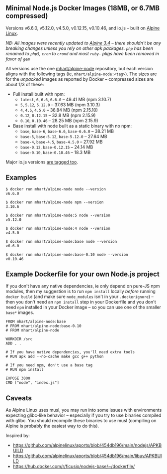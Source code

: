 Minimal Node.js Docker Images (18MB, or 6.7MB compressed)
---------------------------------------------------------

Versions v6.6.0, v5.12.0, v4.5.0, v0.12.15, v0.10.46, and io.js –
built on [Alpine Linux](https://alpinelinux.org/).

*NB: All images were recently updated to [Alpine 3.4](https://alpinelinux.org/posts/Alpine-3.4.0-released.html) –
there shouldn't be any breaking changes unless you rely on other apk packages. `php` has been
renamed to `php5`, `cron` to `crond` and most `ruby-` pkgs have been removed in favor of `gem`*

All versions use the one [mhart/alpine-node](https://hub.docker.com/r/mhart/alpine-node/) repository,
but each version aligns with the following tags (ie, `mhart/alpine-node:<tag>`). The sizes are for the
*unpacked* images as reported by Docker – compressed sizes are about 1/3 of these:

- Full install built with npm:
  - `latest`, `6`, `6.6`, `6.6.0` – 49.41 MB (npm 3.10.7)
  - `5`, `5.12`, `5.12.0` – 37.63 MB (npm 3.10.3)
  - `4`, `4.5`, `4.5.0` – 36.84 MB (npm 2.15.10)
  - `0.12`, `0.12.15` – 32.8 MB (npm 2.15.9)
  - `0.10`, `0.10.46` – 28.25 MB (npm 2.15.9)
- Base install with node built as a static binary with no npm:
  - `base`, `base-6`, `base-6.6`, `base-6.6.0` – 38.21 MB
  - `base-5`, `base-5.12`, `base-5.12.0` – 27.64 MB
  - `base-4`, `base-4.5`, `base-4.5.0` – 27.92 MB
  - `base-0.12`, `base-0.12.15` – 24.14 MB
  - `base-0.10`, `base-0.10.46` – 18.3 MB

Major io.js versions [are tagged too](https://hub.docker.com/r/mhart/alpine-node/tags/).

Examples
--------

    $ docker run mhart/alpine-node node --version
    v6.6.0

    $ docker run mhart/alpine-node npm --version
    3.10.6

    $ docker run mhart/alpine-node:5 node --version
    v5.12.0

    $ docker run mhart/alpine-node:4 node --version
    v4.5.0

    $ docker run mhart/alpine-node:base node --version
    v6.6.0

    $ docker run mhart/alpine-node:base-0.10 node --version
    v0.10.46

Example Dockerfile for your own Node.js project
-----------------------------------------------

If you don't have any native dependencies, ie only depend on pure-JS npm
modules, then my suggestion is to run `npm install` locally *before* running
`docker build` (and make sure `node_modules` isn't in your `.dockerignore`) –
then you don't need an `npm install` step in your Dockerfile and you don't need
`npm` installed in your Docker image – so you can use one of the smaller
`base*` images.

    FROM mhart/alpine-node:base
    # FROM mhart/alpine-node:base-0.10
    # FROM mhart/alpine-node

    WORKDIR /src
    ADD . .

    # If you have native dependencies, you'll need extra tools
    # RUN apk add --no-cache make gcc g++ python

    # If you need npm, don't use a base tag
    # RUN npm install

    EXPOSE 3000
    CMD ["node", "index.js"]

Caveats
-------

As Alpine Linux uses musl, you may run into some issues with environments
expecting glibc-like behavior – especially if you try to use binaries compiled
with glibc. You should recompile these binaries to use musl (compiling on
Alpine is probably the easiest way to do this).

Inspired by:

- https://github.com/alpinelinux/aports/blob/454db196/main/nodejs/APKBUILD
- https://github.com/alpinelinux/aports/blob/454db196/main/libuv/APKBUILD
- https://hub.docker.com/r/ficusio/nodejs-base/~/dockerfile/
